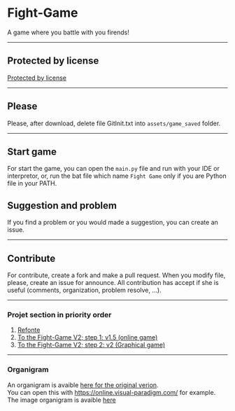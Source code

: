 # Fight-Game
A game where you battle with you firends!

---
## Protected by license
[Protected by license](https://github.com/QuentinBubu/Fight-Game/blob/master/LICENSE.md)

---
## Please
Please, after download, delete file GitInit.txt into `assets/game_saved` folder.

---
## Start game
For start the game, you can open the `main.py` file and run with your IDE or interpretor, or, run the bat file which name `Fight Game` only if you are Python file in your PATH.

## Suggestion and problem
If you find a problem or you would made a suggestion, you can create an issue.

---
## Contribute
For contribute, create a fork and make a pull request. When you modify file, please, create an issue for announce.
All contribution has accept if she is useful (comments, organization, problem resolve, ...).

---
### Projet section in priority order
1. [Refonte](https://github.com/QuentinBubu/Fight-Game/projects/1)
2. [To the Fight-Game V2; step 1: v1.5 (online game)](https://github.com/QuentinBubu/Fight-Game/projects/2#column-11085300)
3. [To the Fight-Game V2; step 2: v2 (Graphical game)](https://github.com/QuentinBubu/Fight-Game/projects/2#column-11085316)

---
### Organigram
An organigram is avaible [here for the original verion](https://github.com/QuentinBubu/Fight-Game/blob/master/organigram/Fight-Game-organigram.vpd).
<br />
You can open this with https://online.visual-paradigm.com/ for example.
<br />
The image organigram is avaible [here](https://github.com/QuentinBubu/Fight-Game/blob/master/organigram/Fight-Game-organigram.png)
